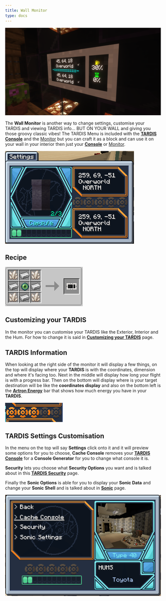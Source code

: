 ```yaml
---
title: Wall Monitor
type: docs
---
```


![Monitor](images/wall_monitor.png)

The **Wall Monitor** is another way to change settings, customise your TARDIS and viewing TARDIS info... BUT ON YOUR WALL and giving you those groovy classic vibes!
The TARDIS Menu is included with the [**TARDIS Console**](../console) and the [Monitor](../monitor) but you can craft it as a block and can use it on your wall in your interior then just your [**Console**](../console) or [Monitor](../monitor).

![Monitor Menu](images/monitor/screen.png)

## Recipe
![crafting-grid](images/monitor/wallmonitor_recipe.png)

## Customizing your TARDIS
In the monitor you can customise your TARDIS like the Exterior, Interior and the Hum. For how to change it is said in [**Customizing your TARDIS**](../../mechanics/customizing) page.

## TARDIS Information
When looking at the right side of the monitor it will display a few things, on the top will display where your **TARDIS** is with the coordinates, dimension and where it's facing too. Next in the middle will display how long your flight is with a progress bar. Then on the bottom will display where is your target destination will be like the **coordinates display** and also on the bottom left is the [**Artron Energy**](../../mechanics/artron) bar that shows how much energy you have in your **TARDIS**.

![Flight Bar](images/monitor/flight-bar.png)

## TARDIS Settings Customisation
In the menu on the top will say **Settings** click onto it and it will preview some options for you to choose, **Cache Console** removes your [**TARDIS Console**](../console) for a **Console Generator** for you to change what console it is. 

**Security** lets you choose what **Security Options** you want and is talked about in this [**TARDIS Security**](../../tardis/security) page. 

Finally the **Sonic Options** is able for you to display your **Sonic Data** and change your **Sonic Shell** and is talked about in [**Sonic**](../../items/sonic) page. 

![Settings](images/monitor/settings.png)
